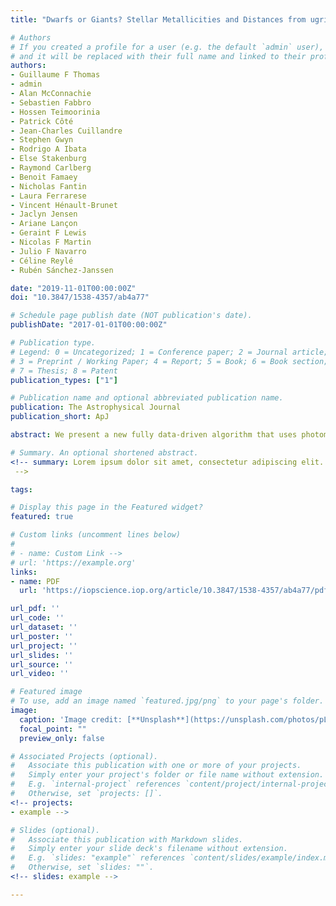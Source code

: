 ```yaml
---
title: "Dwarfs or Giants? Stellar Metallicities and Distances from ugrizG Multiband Photometry"

# Authors
# If you created a profile for a user (e.g. the default `admin` user), write the username (folder name) here
# and it will be replaced with their full name and linked to their profile.
authors:
- Guillaume F Thomas
- admin
- Alan McConnachie
- Sebastien Fabbro
- Hossen Teimoorinia
- Patrick Côté
- Jean-Charles Cuillandre
- Stephen Gwyn
- Rodrigo A Ibata
- Else Stakenburg
- Raymond Carlberg
- Benoit Famaey
- Nicholas Fantin
- Laura Ferrarese
- Vincent Hénault-Brunet
- Jaclyn Jensen
- Ariane Lançon
- Geraint F Lewis
- Nicolas F Martin
- Julio F Navarro
- Céline Reylé
- Rubén Sánchez-Janssen

date: "2019-11-01T00:00:00Z"
doi: "10.3847/1538-4357/ab4a77"

# Schedule page publish date (NOT publication's date).
publishDate: "2017-01-01T00:00:00Z"

# Publication type.
# Legend: 0 = Uncategorized; 1 = Conference paper; 2 = Journal article;
# 3 = Preprint / Working Paper; 4 = Report; 5 = Book; 6 = Book section;
# 7 = Thesis; 8 = Patent
publication_types: ["1"]

# Publication name and optional abbreviated publication name.
publication: The Astrophysical Journal
publication_short: ApJ

abstract: We present a new fully data-driven algorithm that uses photometric data from the Canada–France Imaging Survey (CFIS; u), Pan-STARRS 1 (PS1; griz), and Gaia (G) to discriminate between dwarf and giant stars and to estimate their distances and metallicities. The algorithm is trained and tested using the Sloan Digital Sky Survey (SDSS)/SEGUE spectroscopic data set and Gaia photometric/astrometric data set. At [Fe/H] < −1.2, the algorithm succeeds in identifying more than 70% of the giants in the training/test set, with a dwarf contamination fraction below 30% (with respect to the SDSS/SEGUE data set). The photometric metallicity estimates have uncertainties better than 0.2 dex when compared with the spectroscopic measurements. The distances estimated by the algorithm are valid out to a distance of at least ∼80 kpc without requiring any prior on the stellar distribution and have fully independent uncertainties that take into account both random and systematic errors. These advances allow us to estimate these stellar parameters for approximately 12 million stars in the photometric data set. This will enable studies involving the chemical mapping of the distant outer disk and the stellar halo, including their kinematics using the Gaia proper motions. This type of algorithm can be applied in the southern hemisphere to the first release of LSST data, thus providing an almost complete view of the external components of our Galaxy out to at least ∼80 kpc. Critical to the success of these efforts will be ensuring well-defined spectroscopic training sets that sample a broad range of stellar parameters with minimal biases. A catalog containing the training/test set and all relevant parameters within the public footprint of CFIS is available online.

# Summary. An optional shortened abstract.
<!-- summary: Lorem ipsum dolor sit amet, consectetur adipiscing elit. Duis posuere tellus ac convallis placerat. Proin tincidunt magna sed ex sollicitudin condimentum.
 -->

tags: 

# Display this page in the Featured widget?
featured: true

# Custom links (uncomment lines below)
#
# - name: Custom Link -->
# url: 'https://example.org'
links:
- name: PDF
  url: 'https://iopscience.iop.org/article/10.3847/1538-4357/ab4a77/pdf'

url_pdf: ''
url_code: ''
url_dataset: ''
url_poster: ''
url_project: ''
url_slides: ''
url_source: ''
url_video: ''

# Featured image
# To use, add an image named `featured.jpg/png` to your page's folder.
image:
  caption: 'Image credit: [**Unsplash**](https://unsplash.com/photos/pLCdAaMFLTE)'
  focal_point: ""
  preview_only: false

# Associated Projects (optional).
#   Associate this publication with one or more of your projects.
#   Simply enter your project's folder or file name without extension.
#   E.g. `internal-project` references `content/project/internal-project/index.md`.
#   Otherwise, set `projects: []`.
<!-- projects:
- example -->

# Slides (optional).
#   Associate this publication with Markdown slides.
#   Simply enter your slide deck's filename without extension.
#   E.g. `slides: "example"` references `content/slides/example/index.md`.
#   Otherwise, set `slides: ""`.
<!-- slides: example -->

---
```


<!-- {{% callout note %}}
Click the *Cite* button above to demo the feature to enable visitors to import publication metadata into their reference management software.
{{% /callout %}}

{{% callout note %}}
Create your slides in Markdown - click the *Slides* button to check out the example.
{{% /callout %}}

Supplementary notes can be added here, including [code, math, and images](https://wowchemy.com/docs/writing-markdown-latex/). -->